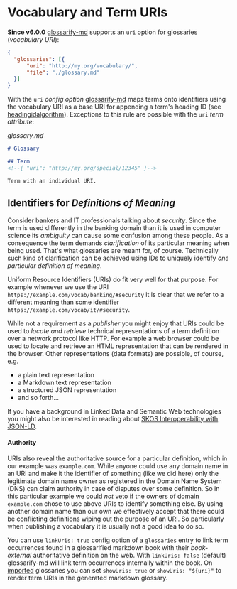# Vocabulary and Term URIs

[glossarify-md]: https://github.com/about-code/glossarify-md/
[headingidalgorithm]: ../README.md#headingidalgorithm
[iana-urns]: https://www.iana.org/assignments/urn-namespaces/urn-namespaces.xhtml
[doc-import]: ../README.md#structured-export-and-import

**Since v6.0.0** [glossarify-md] supports an `uri` option for glossaries (*vocabulary URI*):

~~~json
{
  "glossaries": [{
      "uri": "http://my.org/vocabulary/",
      "file": "./glossary.md"
  }]
}
~~~

With the `uri` *config option* [glossarify-md] maps terms onto identifiers using the vocabulary URI as a base URI for appending a term's heading ID (see [headingidalgorithm]). Exceptions to this rule are possible with the `uri` *term attribute*:

*glossary.md*
~~~md
# Glossary

## Term
<!--{ "uri": "http://my.org/special/12345" }-->

Term with an individual URI.
~~~

## Identifiers for *Definitions of Meaning*

Consider bankers and IT professionals talking about *security*. Since the term is used differently in the banking domain than it is used in computer science its *ambiguity* can cause some confusion among these people. As a consequence the term demands *clarification* of its particular meaning when being used. That's what glossaries are meant for, of course. Technically such kind of clarification can be achieved using IDs to uniquely identify *one particular definition of meaning*.

Uniform Resource Identifiers (URIs) do fit very well for that purpose. For example whenever we use the URI `https://example.com/vocab/banking/#security` it is clear that we refer to a different meaning than some identifier `https://example.com/vocab/it/#security`.

While not a requirement as a *publisher* you might enjoy that URIs could be used to *locate and retrieve* technical representations of a term definition over a network protocol like HTTP. For example a web browser could be used to locate and retrieve an HTML representation that can be rendered in the browser. Other representations (data formats) are possible, of course, e.g.

  - a plain text representation
  - a Markdown text representation
  - a structured JSON representation
  - and so forth...

If you have a background in Linked Data and Semantic Web technologies you might also be interested in reading about [SKOS Interoperability with JSON-LD](./skos-interop.md).

#### Authority
URIs also reveal the authoritative source for a particular definition, which in our example was `example.com`. While anyone could use any domain name in an URI and make it the identifier of something (like we did here) only the legitimate domain name owner as registered in the Domain Name System (DNS) can claim authority in case of disputes over some definition. So in this particular example we could *not* veto if the owners of domain `example.com` chose to use above URIs to identify something else. By using another domain name than our own we effectively accept that there could be conflicting definitions wiping out the purpose of an URI. So particularly when publishing a vocabulary it is usually not a good idea to do so.

You can use `linkUris: true` config option of a `glossaries` entry to link term occurrences found in a glossarified markdown book with their *book-external* authoritative definition on the web. With `linkUris: false` (default) glossarify-md will link term occurrences internally within the book. On [imported][doc-import] glossaries you can set `showUris: true` or `showUris: "${uri}"` to render term URIs in the generated markdown glossary.

<!--
Uniform Resource Names (URNs) may be an alternative to URIs. They do not depend on the Domain Name System as a registry but on an [IANA registry of *URN namespaces*][iana-urns]:

*URN with the `isbn` namespace registered by the International ISBN Agency*
~~~
urn:isbn:978-951-0-18435-6
~~~

It is not as easy to register a URN namespace than it is to register a domain name. But there are a few namespaces representing *ID algorithms*. Particularly the UUID namespace represents elements identified by the open and standardized *Universally Unique Identifier* (RFC 4122). UUIDs can be produced by anyone and the `uuid` namespace can be used with any UUID in the world:

*URN with the `uuid` namespace*
~~~
urn:uuid:b3c38d70-3887-11ec-a63d-779a5e093fff
~~~
-->

